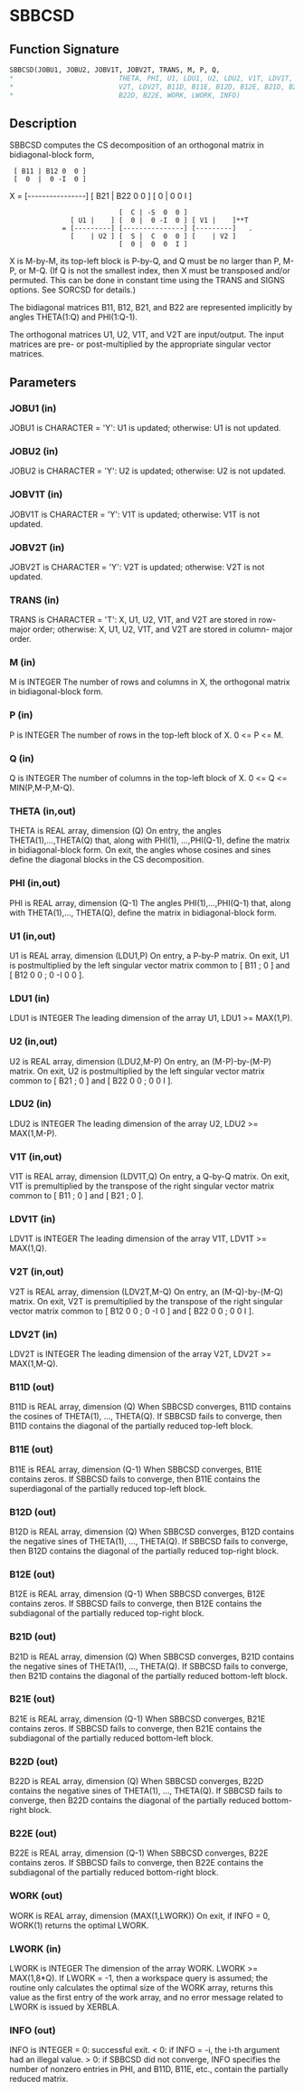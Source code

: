 # SBBCSD

## Function Signature

```fortran
SBBCSD(JOBU1, JOBU2, JOBV1T, JOBV2T, TRANS, M, P, Q,
*                          THETA, PHI, U1, LDU1, U2, LDU2, V1T, LDV1T,
*                          V2T, LDV2T, B11D, B11E, B12D, B12E, B21D, B21E,
*                          B22D, B22E, WORK, LWORK, INFO)
```

## Description


 SBBCSD computes the CS decomposition of an orthogonal matrix in
 bidiagonal-block form,


     [ B11 | B12 0  0 ]
     [  0  |  0 -I  0 ]
 X = [----------------]
     [ B21 | B22 0  0 ]
     [  0  |  0  0  I ]

                               [  C | -S  0  0 ]
                   [ U1 |    ] [  0 |  0 -I  0 ] [ V1 |    ]**T
                 = [---------] [---------------] [---------]   .
                   [    | U2 ] [  S |  C  0  0 ] [    | V2 ]
                               [  0 |  0  0  I ]

 X is M-by-M, its top-left block is P-by-Q, and Q must be no larger
 than P, M-P, or M-Q. (If Q is not the smallest index, then X must be
 transposed and/or permuted. This can be done in constant time using
 the TRANS and SIGNS options. See SORCSD for details.)

 The bidiagonal matrices B11, B12, B21, and B22 are represented
 implicitly by angles THETA(1:Q) and PHI(1:Q-1).

 The orthogonal matrices U1, U2, V1T, and V2T are input/output.
 The input matrices are pre- or post-multiplied by the appropriate
 singular vector matrices.

## Parameters

### JOBU1 (in)

JOBU1 is CHARACTER = 'Y': U1 is updated; otherwise: U1 is not updated.

### JOBU2 (in)

JOBU2 is CHARACTER = 'Y': U2 is updated; otherwise: U2 is not updated.

### JOBV1T (in)

JOBV1T is CHARACTER = 'Y': V1T is updated; otherwise: V1T is not updated.

### JOBV2T (in)

JOBV2T is CHARACTER = 'Y': V2T is updated; otherwise: V2T is not updated.

### TRANS (in)

TRANS is CHARACTER = 'T': X, U1, U2, V1T, and V2T are stored in row-major order; otherwise: X, U1, U2, V1T, and V2T are stored in column- major order.

### M (in)

M is INTEGER The number of rows and columns in X, the orthogonal matrix in bidiagonal-block form.

### P (in)

P is INTEGER The number of rows in the top-left block of X. 0 <= P <= M.

### Q (in)

Q is INTEGER The number of columns in the top-left block of X. 0 <= Q <= MIN(P,M-P,M-Q).

### THETA (in,out)

THETA is REAL array, dimension (Q) On entry, the angles THETA(1),...,THETA(Q) that, along with PHI(1), ...,PHI(Q-1), define the matrix in bidiagonal-block form. On exit, the angles whose cosines and sines define the diagonal blocks in the CS decomposition.

### PHI (in,out)

PHI is REAL array, dimension (Q-1) The angles PHI(1),...,PHI(Q-1) that, along with THETA(1),..., THETA(Q), define the matrix in bidiagonal-block form.

### U1 (in,out)

U1 is REAL array, dimension (LDU1,P) On entry, a P-by-P matrix. On exit, U1 is postmultiplied by the left singular vector matrix common to [ B11 ; 0 ] and [ B12 0 0 ; 0 -I 0 0 ].

### LDU1 (in)

LDU1 is INTEGER The leading dimension of the array U1, LDU1 >= MAX(1,P).

### U2 (in,out)

U2 is REAL array, dimension (LDU2,M-P) On entry, an (M-P)-by-(M-P) matrix. On exit, U2 is postmultiplied by the left singular vector matrix common to [ B21 ; 0 ] and [ B22 0 0 ; 0 0 I ].

### LDU2 (in)

LDU2 is INTEGER The leading dimension of the array U2, LDU2 >= MAX(1,M-P).

### V1T (in,out)

V1T is REAL array, dimension (LDV1T,Q) On entry, a Q-by-Q matrix. On exit, V1T is premultiplied by the transpose of the right singular vector matrix common to [ B11 ; 0 ] and [ B21 ; 0 ].

### LDV1T (in)

LDV1T is INTEGER The leading dimension of the array V1T, LDV1T >= MAX(1,Q).

### V2T (in,out)

V2T is REAL array, dimension (LDV2T,M-Q) On entry, an (M-Q)-by-(M-Q) matrix. On exit, V2T is premultiplied by the transpose of the right singular vector matrix common to [ B12 0 0 ; 0 -I 0 ] and [ B22 0 0 ; 0 0 I ].

### LDV2T (in)

LDV2T is INTEGER The leading dimension of the array V2T, LDV2T >= MAX(1,M-Q).

### B11D (out)

B11D is REAL array, dimension (Q) When SBBCSD converges, B11D contains the cosines of THETA(1), ..., THETA(Q). If SBBCSD fails to converge, then B11D contains the diagonal of the partially reduced top-left block.

### B11E (out)

B11E is REAL array, dimension (Q-1) When SBBCSD converges, B11E contains zeros. If SBBCSD fails to converge, then B11E contains the superdiagonal of the partially reduced top-left block.

### B12D (out)

B12D is REAL array, dimension (Q) When SBBCSD converges, B12D contains the negative sines of THETA(1), ..., THETA(Q). If SBBCSD fails to converge, then B12D contains the diagonal of the partially reduced top-right block.

### B12E (out)

B12E is REAL array, dimension (Q-1) When SBBCSD converges, B12E contains zeros. If SBBCSD fails to converge, then B12E contains the subdiagonal of the partially reduced top-right block.

### B21D (out)

B21D is REAL array, dimension (Q) When SBBCSD converges, B21D contains the negative sines of THETA(1), ..., THETA(Q). If SBBCSD fails to converge, then B21D contains the diagonal of the partially reduced bottom-left block.

### B21E (out)

B21E is REAL array, dimension (Q-1) When SBBCSD converges, B21E contains zeros. If SBBCSD fails to converge, then B21E contains the subdiagonal of the partially reduced bottom-left block.

### B22D (out)

B22D is REAL array, dimension (Q) When SBBCSD converges, B22D contains the negative sines of THETA(1), ..., THETA(Q). If SBBCSD fails to converge, then B22D contains the diagonal of the partially reduced bottom-right block.

### B22E (out)

B22E is REAL array, dimension (Q-1) When SBBCSD converges, B22E contains zeros. If SBBCSD fails to converge, then B22E contains the subdiagonal of the partially reduced bottom-right block.

### WORK (out)

WORK is REAL array, dimension (MAX(1,LWORK)) On exit, if INFO = 0, WORK(1) returns the optimal LWORK.

### LWORK (in)

LWORK is INTEGER The dimension of the array WORK. LWORK >= MAX(1,8*Q). If LWORK = -1, then a workspace query is assumed; the routine only calculates the optimal size of the WORK array, returns this value as the first entry of the work array, and no error message related to LWORK is issued by XERBLA.

### INFO (out)

INFO is INTEGER = 0: successful exit. < 0: if INFO = -i, the i-th argument had an illegal value. > 0: if SBBCSD did not converge, INFO specifies the number of nonzero entries in PHI, and B11D, B11E, etc., contain the partially reduced matrix.

